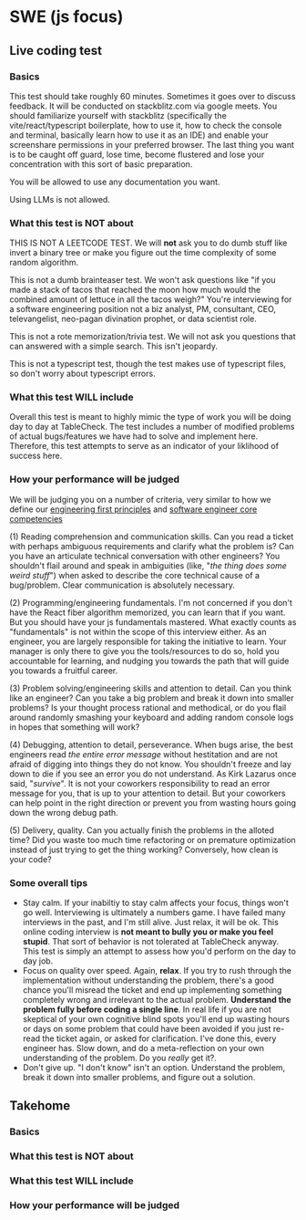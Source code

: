 # SWE (js focus)

## Live coding test

### Basics

This test should take roughly 60 minutes. Sometimes it goes over to discuss feedback. It will be conducted on stackblitz.com via google meets. You should familiarize yourself with stackblitz (specifically the vite/react/typescript boilerplate, how to use it, how to check the console and terminal, basically learn how to use it as an IDE) and enable your screenshare permissions in your preferred browser. The last thing you want is to be caught off guard, lose time, become flustered and lose your concentration with this sort of basic preparation.

You will be allowed to use any documentation you want.

Using LLMs is not allowed.

### What this test is NOT about

THIS IS NOT A LEETCODE TEST. We will **not** ask you to do dumb stuff like invert a binary tree or make you figure out the time complexity of some random algorithm.

This is not a dumb brainteaser test. We won't ask questions like "if you made a stack of tacos that reached the moon how much would the combined amount of lettuce in all the tacos weigh?" You're interviewing for a software engineering position not a biz analyst, PM, consultant, CEO, televangelist, neo-pagan divination prophet, or data scientist role.

This is not a rote memorization/trivia test. We will not ask you questions that can answered with a simple search. This isn't jeopardy.

This is not a typescript test, though the test makes use of typescript files, so don't worry about typescript errors.

### What this test WILL include

Overall this test is meant to highly mimic the type of work you will be doing day to day at TableCheck. The test includes a number of modified problems of actual bugs/features we have had to solve and implement here. Therefore, this test attempts to serve as an indicator of your liklihood of success here. 

### How your performance will be judged

We will be judging you on a number of criteria, very similar to how we define our [engineering first principles](https://github.com/tablecheck-labs/engineering-first-principles) and [software engineer core competencies](https://github.com/tablecheck-labs/software-engineering-career-ladder)

(1) Reading comprehension and communication skills. Can you read a ticket with perhaps ambiguous requirements and clarify what the problem is? Can you have an articulate technical conversation with other engineers? You shouldn't flail around and speak in ambiguities (like, "*the thing does some weird stuff*") when asked to describe the core technical cause of a bug/problem. Clear communication is absolutely necessary.

(2) Programming/engineering fundamentals. I'm not concerned if you don't have the React fiber algorithm memorized, you can learn that if you want. But you should have your js fundamentals mastered. What exactly counts as "fundamentals" is not within the scope of this interview either. As an engineer, you are largely responsible for taking the initiative to learn. Your manager is only there to give you the tools/resources to do so, hold you accountable for learning, and nudging you towards the path that will guide you towards a fruitful career.

(3) Problem solving/engineering skills and attention to detail. Can you think like an engineer? Can you take a big problem and break it down into smaller problems? Is your thought process rational and methodical, or do you flail around randomly smashing your keyboard and adding random console logs in hopes that something will work?

(4) Debugging, attention to detail, perseverance. When bugs arise, the best engineers read *the entire error message* without hestitation and are not afraid of digging into things they do not know. You shouldn't freeze and lay down to die if you see an error you do not understand. As Kirk Lazarus once said, "*survive*". It is not your coworkers responsibility to read an error message for you, that is up to your attention to detail. But your coworkers can help point in the right direction or prevent you from wasting hours going down the wrong debug path.

(5) Delivery, quality. Can you actually finish the problems in the alloted time? Did you waste too much time refactoring or on premature optimization instead of just trying to get the thing working? Conversely, how clean is your code? 

### Some overall tips

- Stay calm. If your inabiltiy to stay calm affects your focus, things won't go well. Interviewing is ultimately a numbers game. I have failed many interviews in the past, and I'm still alive. Just relax, it will be ok. This online coding interview is **not meant to bully you or make you feel stupid**. That sort of behavior is not tolerated at TableCheck anyway. This test is simply an attempt to assess how you'd perform on the day to day job. 
- Focus on quality over speed. Again, **relax**. If you try to rush through the implementation without understanding the problem, there's a good chance you'll misread the ticket and end up implementing something completely wrong and irrelevant to the actual problem. **Understand the problem fully before coding a single line**. In real life if you are not skeptical of your own cognitive blind spots you'll end up wasting hours or days on some problem that could have been avoided if you just re-read the ticket again, or asked for clarification. I've done this, every engineer has. Slow down, and do a meta-reflection on your own understanding of the problem. Do you *really* get it?.
- Don't give up. "I don't know" isn't an option. Understand the problem, break it down into smaller problems, and figure out a solution.

## Takehome

### Basics



### What this test is NOT about

### What this test WILL include


### How your performance will be judged
